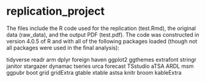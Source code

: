 # replication_project

The files include the R code used for the replication (test.Rmd), the original data (raw_data), and the output PDF (test.pdf). The code was constructed in version 4.0.5 of R and with all of the following packages loaded (though not all packages were used in the final analysis):

tidyverse
readr
arm
dplyr
foreign
haven
ggplot2
ggthemes
extrafont
stringr
janitor
stargazer
dynamac
tseries
urca
forecast
TSstudio
aTSA
ARDL
msm
ggpubr
boot
grid
gridExtra
gtable
xtable
astsa
knitr
broom
kableExtra